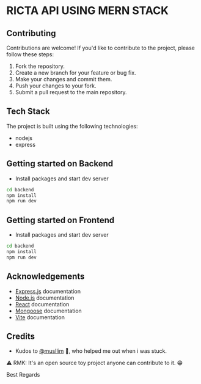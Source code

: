 # RICTA API USING MERN STACK

## Contributing

Contributions are welcome! If you'd like to contribute to the project, please follow these steps:

1. Fork the repository.
2. Create a new branch for your feature or bug fix.
3. Make your changes and commit them.
4. Push your changes to your fork.
5. Submit a pull request to the main repository.

## Tech Stack

The project is built using the following technologies:

- nodejs
- express

## Getting started on Backend

- Install packages and start dev server

```bash
cd backend
npm install
npm run dev
```

## Getting started on Frontend

- Install packages and start dev server

```bash
cd backend
npm install
npm run dev
```

## Acknowledgements

- [Express.js](https://expressjs.com/) documentation
- [Node.js](https://nodejs.org/) documentation
- [React](https://reactjs.org/) documentation
- [Mongoose](https://mongoosejs.com/) documentation
- [Vite](https://vitejs.dev/) documentation

## Credits

- Kudos to <a href="https://github.com/musllim">@musllim</a> 👏, who helped me out when i was stuck.

⚠ RMK: It's an open source toy project anyone can contribute to it. 😁

Best Regards
